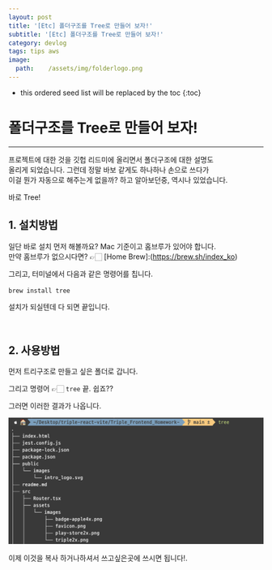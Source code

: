 ```yaml
---
layout: post
title: '[Etc] 폴더구조를 Tree로 만들어 보자!'
subtitle: '[Etc] 폴더구조를 Tree로 만들어 보자!'
category: devlog
tags: tips aws
image:
  path:    /assets/img/folderlogo.png
---
```


<!-- more -->

* this ordered seed list will be replaced by the toc
{:toc}  

# 폴더구조를 Tree로 만들어 보자!  
---

프로젝트에 대한 것을 깃헙 리드미에 올리면서 폴더구조에 대한 설명도  
올리게 되었습니다. 그런데 정말 바보 같게도 하나하나 손으로 쓰다가  
이걸 뭔가 자동으로 해주는게 없을까? 하고 알아보던중, 역시나 있었습니다.  

바로 Tree!  
 
## 1. 설치방법
일단 바로 설치 먼저 해볼까요? Mac 기준이고 홈브루가 있어야 합니다.  
만약 홈브루가 없으시다면? 👉🏻 [Home Brew]:(https://brew.sh/index_ko)  

그리고, 터미널에서 다음과 같은 명령어를 칩니다.  

`brew install tree`  

설치가 되실텐데 다 되면 끝입니다.  

<br/>

## 2. 사용방법

먼저 트리구조로 만들고 싶은 폴더로 갑니다.  

그리고 명령어 👉🏻 `tree` 끝. 쉽죠??  

그러면 이러한 결과가 나옵니다.  

![](../../../assets/img/tips/2022-07-01-tree/tree.png)  

이제 이것을 복사 하거나하셔서 쓰고싶은곳에 쓰시면 됩니다!.  
